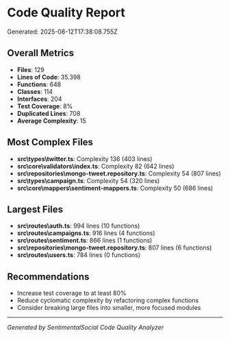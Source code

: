 # Code Quality Report

Generated: 2025-08-12T17:38:08.755Z

## Overall Metrics

- **Files**: 129
- **Lines of Code**: 35.398
- **Functions**: 648
- **Classes**: 114
- **Interfaces**: 204
- **Test Coverage**: 8%
- **Duplicated Lines**: 708
- **Average Complexity**: 15

## Most Complex Files

- **src\types\twitter.ts**: Complexity 136 (403 lines)
- **src\core\validators\index.ts**: Complexity 82 (642 lines)
- **src\repositories\mongo-tweet.repository.ts**: Complexity 54 (807 lines)
- **src\types\campaign.ts**: Complexity 54 (320 lines)
- **src\core\mappers\sentiment-mappers.ts**: Complexity 50 (686 lines)

## Largest Files

- **src\routes\auth.ts**: 994 lines (10 functions)
- **src\routes\campaigns.ts**: 916 lines (4 functions)
- **src\routes\sentiment.ts**: 866 lines (1 functions)
- **src\repositories\mongo-tweet.repository.ts**: 807 lines (6 functions)
- **src\routes\users.ts**: 784 lines (0 functions)

## Recommendations

- Increase test coverage to at least 80%
- Reduce cyclomatic complexity by refactoring complex functions
- Consider breaking large files into smaller, more focused modules

---
*Generated by SentimentalSocial Code Quality Analyzer*
